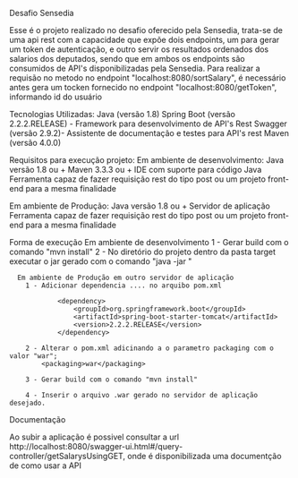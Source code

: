 Desafio Sensedia

Esse é o projeto realizado no desafio oferecido pela Sensedia, trata-se de uma api rest com a capacidade que expõe dois endpoints, um para gerar um token de autenticação, e outro servir os resultados ordenados dos salarios dos deputados, sendo que em ambos os endpoints são consumidos de API's disponibilizadas pela Sensedia.
Para realizar a requisão no metodo no endpoint "localhost:8080/sortSalary", é necessário antes gera um tocken fornecido no endpoint "localhost:8080/getToken", informando id do usuário

Tecnologias Utilizadas:
    Java (versão 1.8)
    Spring Boot (versão 2.2.2.RELEASE) - Framework para desenvolvimento de API's Rest
    Swagger (versão 2.9.2)- Assistente de documentação e testes para API's rest
    Maven (versão 4.0.0)

Requisitos para execução projeto:
    Em ambiente de desenvolvimento:
        Java versão 1.8 ou +
        Maven 3.3.3 ou +
        IDE com suporte para código Java
        Ferramenta capaz de fazer requisição rest do tipo post ou um projeto front-end para a mesma finalidade
                        
   Em ambiente de Produção:
        Java versão 1.8 ou +
        Servidor de aplicação
        Ferramenta capaz de fazer requisição rest do tipo post ou um projeto front-end para a mesma finalidade

Forma de execução
      Em ambiente de desenvolvimento
        1 - Gerar build com o comando "mvn install" 
        2 - No diretório do projeto dentro da pasta target executar o jar gerado com o comando "java -jar <nome do arquivo>"

      Em ambiente de Produção em outro servidor de aplicação
        1 - Adicionar dependencia .... no arquibo pom.xml
            
                <dependency>
                    <groupId>org.springframework.boot</groupId>
                    <artifactId>spring-boot-starter-tomcat</artifactId>
                    <version>2.2.2.RELEASE</version>
                </dependency>

        2 - Alterar o pom.xml adicinando a o parametro packaging com o valor "war";
            <packaging>war</packaging>
        
        3 - Gerar build com o comando "mvn install" 

        4 - Inserir o arquivo .war gerado no servidor de aplicação desejado.
        
Documentação

Ao subir a aplicação é possivel consultar a url http://localhost:8080/swagger-ui.html#/query-controller/getSalarysUsingGET, onde é disponibilizada uma documentção de como usar a API


